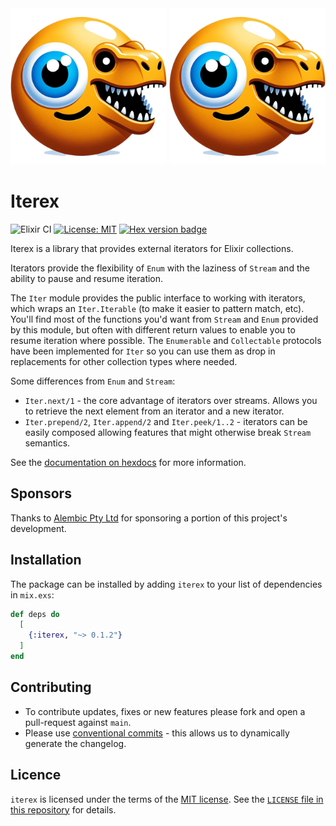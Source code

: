 <img src="https://github.com/ash-project/iterex/blob/main/logos/iterex-logo-small.png?raw=true#gh-light-mode-only" alt="Logo Light" width="250">
<img src="https://github.com/ash-project/iterex/blob/main/logos/iterex-logo-small.png?raw=true#gh-dark-mode-only" alt="Logo Dark" width="250">

# Iterex

![Elixir CI](https://github.com/ash-project/iterex/actions/workflows/elixir.yml/badge.svg)
[![License: MIT](https://img.shields.io/badge/License-MIT-yellow.svg)](https://opensource.org/licenses/MIT)
[![Hex version badge](https://img.shields.io/hexpm/v/iterex.svg)](https://hex.pm/packages/iterex)

Iterex is a library that provides external iterators for Elixir collections.

Iterators provide the flexibility of `Enum` with the laziness of `Stream` and the ability to pause and resume iteration.

The `Iter` module provides the public interface to working with iterators, which wraps an `Iter.Iterable` (to make it easier to pattern match, etc). You'll find most of the functions you'd want from `Stream` and `Enum` provided by this module, but often with different return values to enable you to resume iteration where possible. The `Enumerable` and `Collectable` protocols have been implemented for `Iter` so you can use them as drop in replacements for other collection types where needed.

Some differences from `Enum` and `Stream`:

- `Iter.next/1` - the core advantage of iterators over streams. Allows you to retrieve the next element from an iterator and a new iterator.
- `Iter.prepend/2`, `Iter.append/2` and `Iter.peek/1..2` - iterators can be easily composed allowing features that might otherwise break `Stream` semantics.

See the [documentation on hexdocs](https://hexdocs.pm/iterex) for more information.

## Sponsors

Thanks to [Alembic Pty Ltd](https://alembic.com.au/) for sponsoring a portion of
this project's development.

## Installation

The package can be installed by adding `iterex` to your list of dependencies in `mix.exs`:

```elixir
def deps do
  [
    {:iterex, "~> 0.1.2"}
  ]
end
```

## Contributing

- To contribute updates, fixes or new features please fork and open a pull-request against `main`.
- Please use [conventional commits](https://www.conventionalcommits.org/en/v1.0.0/) - this allows us to dynamically generate the changelog.

## Licence

`iterex` is licensed under the terms of the [MIT license](https://opensource.org/licenses/MIT). See the [`LICENSE` file in this repository](https://github.com/ash-project/iterex/blob/main/LICENSE)
for details.
